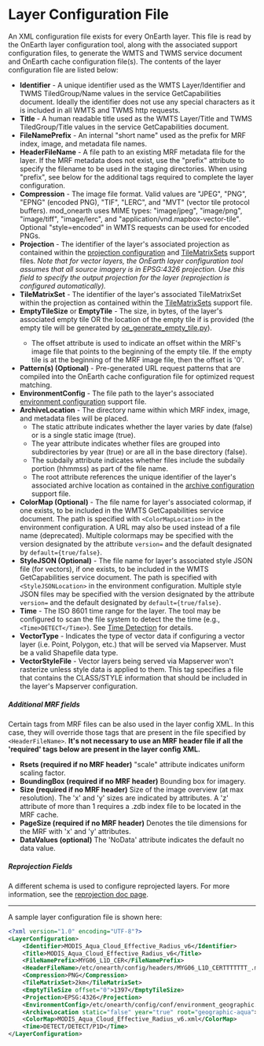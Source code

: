 # Layer Configuration File

An XML configuration file exists for every OnEarth layer. This file is read by the OnEarth layer configuration tool, along with the associated support configuration files, to generate the WMTS and TWMS service document and OnEarth cache configuration file(s). The contents of the layer configuration file are listed below:

- **Identifier** - A unique identifier used as the WMTS Layer/Identifier and TWMS TiledGroup/Name values in the service GetCapabilities document. Ideally the identifier does not use any special characters as it is included in all WMTS and TWMS http requests.
- **Title** - A human readable title used as the WMTS Layer/Title and TWMS TiledGroup/Title values in the service GetCapabilities document.
- **FileNamePrefix** - An internal "short name" used as the prefix for MRF index, image, and metadata file names.
- **HeaderFileName** - A file path to an existing MRF metadata file for the layer. If the MRF metadata does not exist, use the "prefix" attribute to specify the filename to be used in the staging directories. When using "prefix", see below for the additional tags required to complete the layer configuration.
- **Compression** - The image file format. Valid values are "JPEG", "PNG", "EPNG" (encoded PNG), "TIF", "LERC", and "MVT" (vector tile protocol buffers). mod_onearth uses MIME types: "image/jpeg", "image/png", "image/tiff", "image/lerc", and "application/vnd.mapbox-vector-tile". Optional "style=encoded" in WMTS requests can be used for encoded PNGs.
- **Projection** - The identifier of the layer's associated projection as contained within the [projection configuration](config_support.md#projection-configuration) and [TileMatrixSets](config_support.md#tilematrixsets) support files. _Note that for vector layers, the OnEarth layer configuration tool assumes that all source imagery is in EPSG:4326 projection. Use this field to specify the output projection for the layer (reprojection is configured automatically)._
- **TileMatrixSet** - The identifier of the layer's associated TileMatrixSet within the projection as contained within the [TileMatrixSets](config_support.md#tilematrixsets) support file.
- **EmptyTileSize** or **EmptyTile** - The size, in bytes, of the layer's associated empty tile OR the location of the empty tile if <ColorMap> is provided (the empty tile will be generated by [oe_generate_empty_tile.py](../src/empty_tile/README.md)).
  - The offset attribute is used to indicate an offset within the MRF's image file that points to the beginning of the empty tile. If the empty tile is at the beginning of the MRF image file, then the offset is '0'.
- **Pattern(s) (Optional)** - Pre-generated URL request patterns that are compiled into the OnEarth cache configuration file for optimized request matching.
- **EnvironmentConfig** - The file path to the layer's associated [environment configuration](config_support.md#environment-configuration) support file.
- **ArchiveLocation** - The directory name within which MRF index, image, and metadata files will be placed.
  - The static attribute indicates whether the layer varies by date (false) or is a single static image (true).
  - The year attribute indicates whether files are grouped into subdirectories by year (true) or are all in the base directory (false).
  - The subdaily attribute indicates whether files include the subdaily portion (hhmmss) as part of the file name.
  - The root attribute references the unique identifier of the layer's associated archive location as contained in the [archive configuration](config_support.md#archive-configuration) support file.
- **ColorMap (Optional)** - The file name for layer's associated colormap, if one exists, to be included in the WMTS GetCapabilities service document. The path is specified with `<ColorMapLocation>` in the environment configuration. A URL may also be used instead of a file name (deprecated). Multiple colormaps may be specified with the version designated by the attribute `version=` and the default designated by `default={true/false}`.
- **StyleJSON (Optional)** - The file name for layer's associated style JSON file (for vectors), if one exists, to be included in the WMTS GetCapabilities service document. The path is specified with `<StyleJSONLocation>` in the environment configuration. Multiple style JSON files may be specified with the version designated by the attribute `version=` and the default designated by `default={true/false}`.
- **Time** - The ISO 8601 time range for the layer. The tool may be configured to scan the file system to detect the the time (e.g., `<Time>DETECT</Time>`). See [Time Detection](time_detection.md) for details.
- **VectorType** - Indicates the type of vector data if configuring a vector layer (i.e. Point, Polygon, etc.) that will be served via Mapserver. Must be a valid Shapefile data type.
- **VectorStyleFile** - Vector layers being served via Mapserver won't rasterize unless style data is applied to them. This tag specifies a file that contains the CLASS/STYLE information that should be included in the layer's Mapserver configuration.

##### Additional MRF fields

Certain tags from MRF files can be also used in the layer config XML. In this case, they will override those tags that are present in the file specified by `<HeaderFileName>`. **It's not necessary to use an MRF header file if all the 'required' tags below are present in the layer config XML.**

- **Rsets (required if no MRF header)** "scale" attribute indicates uniform scaling factor.
- **BoundingBox (required if no MRF header)** Bounding box for imagery.
- **Size (required if no MRF header)** Size of the image overview (at max resolution). The 'x' and 'y' sizes are indicated by attributes. A 'z' attribute of more than 1 requires a .zdb index file to be located in the MRF cache.
- **PageSize (required if no MRF header)** Denotes the tile dimensions for the MRF with 'x' and 'y' attributes.
- **DataValues (optional)** The 'NoData' attribute indicates the default no data value.

##### Reprojection Fields

A different schema is used to configure reprojected layers. For more information, see the [reprojection doc page](config_reproject.md).

---

A sample layer configuration file is shown here:

```xml
<?xml version="1.0" encoding="UTF-8"?>
<LayerConfiguration>
    <Identifier>MODIS_Aqua_Cloud_Effective_Radius_v6</Identifier>
    <Title>MODIS_Aqua_Cloud_Effective_Radius_v6</Title>
    <FileNamePrefix>MYG06_L1D_CER</FileNamePrefix>
    <HeaderFileName>/etc/onearth/config/headers/MYG06_L1D_CERTTTTTTT_.mrf</HeaderFileName>
    <Compression>PNG</Compression>
    <TileMatrixSet>2km</TileMatrixSet>
    <EmptyTileSize offset="0">1397</EmptyTileSize>
    <Projection>EPSG:4326</Projection>
    <EnvironmentConfig>/etc/onearth/config/conf/environment_geographic.xml</EnvironmentConfig>
    <ArchiveLocation static="false" year="true" root="geographic-aqua">MYG06_L1D_CER</ArchiveLocation>
    <ColorMap>MODIS_Aqua_Cloud_Effective_Radius_v6.xml</ColorMap>
    <Time>DETECT/DETECT/P1D</Time>
</LayerConfiguration>
```
